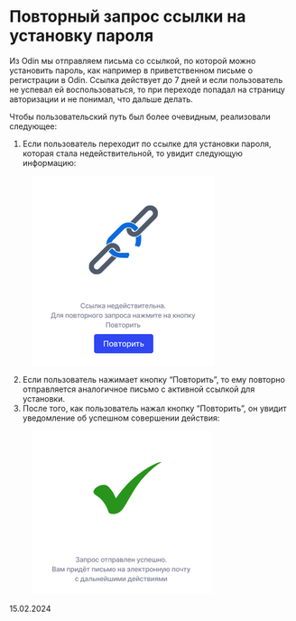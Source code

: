 # Повторный запрос ссылки на установку пароля

Из Odin мы отправляем письма со ссылкой, по которой можно установить пароль, как например в приветственном письме о регистрации в Odin. Ссылка действует до 7 дней и если пользователь не успевал ей воспользоваться, то при переходе попадал на страницу авторизации и не понимал, что дальше делать.

Чтобы пользовательский путь был более очевидным, реализовали следующее:

1. Если пользователь переходит по ссылке для установки пароля, которая стала недействительной, то увидит следующую информацию:

<figure><img src="../../.gitbook/assets/image (879).png" alt=""><figcaption></figcaption></figure>

2. Если пользователь нажимает кнопку “Повторить”, то ему повторно отправляется аналогичное письмо с активной ссылкой для установки.
3. После того, как пользователь нажал кнопку “Повторить”, он увидит уведомление об успешном совершении действия:

<figure><img src="../../.gitbook/assets/image (881).png" alt=""><figcaption></figcaption></figure>

15.02.2024
